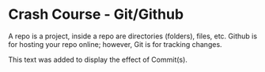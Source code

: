 # Crash Course - Git/Github
A repo is a project, inside a repo are directories (folders), files, etc.
Github is for hosting your repo online; however, Git is for tracking changes.

This text was added to display the effect of Commit(s).
